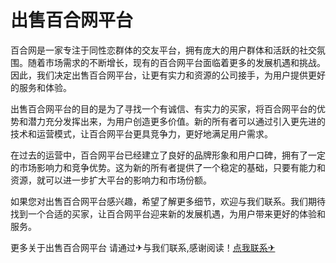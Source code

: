 # 出售百合网平台

百合网是一家专注于同性恋群体的交友平台，拥有庞大的用户群体和活跃的社交氛围。随着市场需求的不断增长，现有的百合网平台面临着更多的发展机遇和挑战。因此，我们决定出售百合网平台，让更有实力和资源的公司接手，为用户提供更好的服务和体验。

出售百合网平台的目的是为了寻找一个有诚信、有实力的买家，将百合网平台的优势和潜力充分发挥出来，为用户创造更多价值。新的所有者可以通过引入更先进的技术和运营模式，让百合网平台更具竞争力，更好地满足用户需求。

在过去的运营中，百合网平台已经建立了良好的品牌形象和用户口碑，拥有了一定的市场影响力和竞争优势。这为新的所有者提供了一个稳定的基础，只要有能力和资源，就可以进一步扩大平台的影响力和市场份额。

如果您对出售百合网平台感兴趣，希望了解更多细节，欢迎与我们联系。我们期待找到一个合适的买家，让百合网平台迎来新的发展机遇，为用户带来更好的体验和服务。

更多关于出售百合网平台 请通过✈与我们联系,感谢阅读！[点我联系✈](https://chat.G208.com)